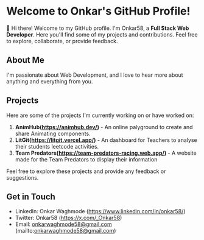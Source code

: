 # Welcome to Onkar's GitHub Profile!

👋 Hi there! Welcome to my GitHub profile. I'm Onkar58, a **Full Stack Web Developer**. Here you'll find some of my projects and contributions. Feel free to explore, collaborate, or provide feedback.

## About Me

I'm passionate about Web Development, and I love to hear more about anything and everything from you.

## Projects

Here are some of the projects I'm currently working on or have worked on:

1. **AnimHub(https://animhub.dev/)** - An online palyground to create and share Animating components. 
2. **LitGit(https://litgit.vercel.app/)** - An dashboard for Teachers to analyse their students leetcode activities.
3. **Team Predators(https://team-predators-racing.web.app/)** - A website made for the Team Predators to display their information

Feel free to explore these projects and provide any feedback or suggestions.

## Get in Touch

- LinkedIn: Onkar Waghmode (https://www.linkedin.com/in/onkar58/)
- Twitter: Onkar58 (https://x.com/_Onkar58)
- Email: onkarwaghmode58@gmail.com (mailto:onkarwaghmode58@gmail.com)
